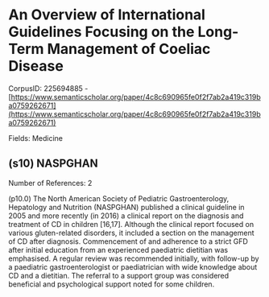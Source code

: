 # An Overview of International Guidelines Focusing on the Long-Term Management of Coeliac Disease

CorpusID: 225694885 - [https://www.semanticscholar.org/paper/4c8c690965fe0f2f7ab2a419c319ba0759262671](https://www.semanticscholar.org/paper/4c8c690965fe0f2f7ab2a419c319ba0759262671)

Fields: Medicine

## (s10) NASPGHAN
Number of References: 2

(p10.0) The North American Society of Pediatric Gastroenterology, Hepatology and Nutrition (NASPGHAN) published a clinical guideline in 2005 and more recently (in 2016) a clinical report on the diagnosis and treatment of CD in children [16,17]. Although the clinical report focused on various gluten-related disorders, it included a section on the management of CD after diagnosis. Commencement of and adherence to a strict GFD after initial education from an experienced paediatric dietitian was emphasised. A regular review was recommended initially, with follow-up by a paediatric gastroenterologist or paediatrician with wide knowledge about CD and a dietitian. The referral to a support group was considered beneficial and psychological support noted for some children.
